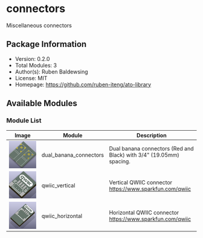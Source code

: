# connectors

Miscellaneous connectors

## Package Information

- Version: 0.2.0
- Total Modules: 3
- Author(s): Ruben Baldewsing
- License: MIT
- Homepage: https://github.com/ruben-iteng/ato-library

## Available Modules

### Module List

| Image | Module | Description |
|-------|--------|-------------|
|![dual_banana_connectors](https://github.com/ruben-iteng/ato-library/raw/main/packages/connectors/assets/dual_banana_connectors.png)| dual_banana_connectors | Dual banana connectors (Red and Black) with 3/4\" (19.05mm) spacing. |
|![qwiic_vertical](https://github.com/ruben-iteng/ato-library/raw/main/packages/connectors/assets/qwiic_vertical.png)| qwiic_vertical | Vertical QWIIC connector<br>    https://www.sparkfun.com/qwiic |
|![qwiic_horizontal](https://github.com/ruben-iteng/ato-library/raw/main/packages/connectors/assets/qwiic_horizontal.png)| qwiic_horizontal | Horizontal QWIIC connector<br>    https://www.sparkfun.com/qwiic |
